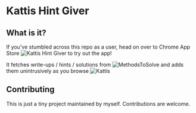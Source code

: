 # Kattis Hint Giver

## What is it?
If you've stumbled across this repo as a user, head on over to Chrome App Store ![Kattis Hint Giver](https://chrome.google.com/webstore/detail/kattis-hint-giver/knifhpiffmhebgaaghnaaabokoflcdmn?hl=en) to try out the app!

It fetches write-ups / hints / solutions from ![MethodsToSolve](https://cpbook.net/methodstosolve) and adds them unintrusively as you browse ![Kattis](https://open.kattis.com/)

## Contributing
This is just a tiny project maintained by myself. Contributions are welcome. 

